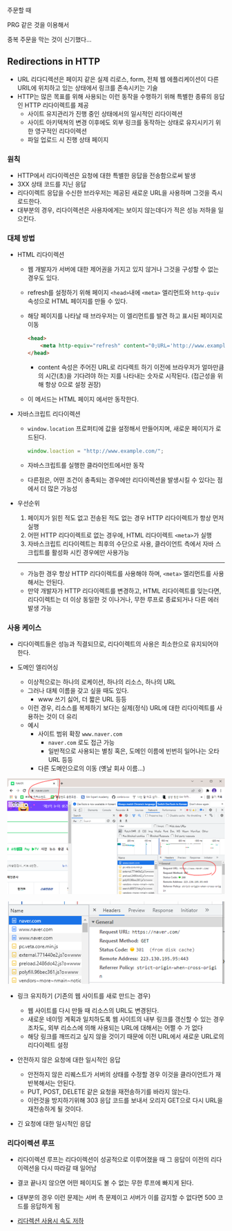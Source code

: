 주문할 때

PRG 같은 것을 이용해서 

중복 주문을 막는 것이 신기했다...

## Redirections in HTTP

- URL 리다디렉션은 페이지 같은 실제 리로스, form, 전체 웹 에플리케이션이 다른 URIL에 위치하고 있는 상태에서 링크를 존속시키는 기술
- HTTP는 많은 목표를 위해 사용되는 이런 동작을 수행하기 위해 특별한 종류의 응답인 HTTP 리다이렉트를 제공
  - 사이트 유지관리가 진행 중인 상태에서의 일시적인 리다이렉션
  - 사이트 아키텍쳐의 변경 이후에도 외부 링크를 동작하는 상태로 유지시키기 위한 영구적인 리다이렉션
  - 파일 업로드 시 진행 상태 페이지

### 원칙

- HTTP에서 리다이렉션은 요청에 대한 특별한 응답을 전송함으로써 발생
- 3XX 상태 코드를 지닌 응답
- 리다이렉트 응답을 수신한 브라우저는 제공된 새로운 URL을 사용하며 그것을 즉시 로드한다.
- 대부분의 경우, 리다이렉션은 사용자에게는 보이지 않는데다가 적은 성능 저하을 일으킨다.

### 대체 방법

- HTML 리다이렉션

  - 웹 개발자가 서버에 대한 제어권을 가지고 있지 않거나 그것을 구성할 수 없는 경우도 있다.

  - refresh를 설정하기 위해 페이지 `<head>`내에 `<meta>` 엘리먼트와 `http-quiv` 속성으로 HTML 페이지를 만들 수 있다.

  - 해당 페이지를 나타날 때 브라우저는 이 엘리먼트를 발견 하고 표시된 페이지로 이동

    ```HTML
    <head>
        <meta http-equiv="refresh" content="0;URL='http://www.example.com/'">
    </head>
    ```

    - content 속성은 주어진 URL로 리다렉트 하기 이전에 브라우저가 얼마만큼의 시간(초)을 기다려야 하는 지를 나타내는 숫자로 시작된다. (접근성을 위해 항상 0으로 설정 권장)

  - 이 메서드는 HTML 페이지 에서만 동작한다.

- 자바스크립트 리다이렉션

  - `window.location` 프로퍼티에 값을 설정해서 만들어지며, 새로운 페이지가 로드된다.

    ```javascript
    window.loaction = "http://www.example.com/";
    ```

  - 자바스크립트를 실행한 클라이언트에서만 동작
  - 다른점은, 어떤 조건이 충족되는 경우에만 리다이렉션을 발생시킬 수 있다는 점에서 더 많은 가능성

- 우선순위

  1. 페이지가 읽힌 적도 없고 전송된 적도 없는 경우 HTTP 리다이렉트가 항상 먼저 실행
  2. 어떤 HTTP 리다이렉트로 없는 경우에, HTML 리다이렉트 `<meta>`가 실행
  3. 자바스크립트 리다이렉트는 최후의 수단으로 사용, 클라이언트 측에서 자바 스크립트를 활성화 시킨 경우에만 사용가능

  --------------

  - 가능한 경우 항상 HTTP 리다이렉트를 사용해야 하며, `<meta>` 엘리먼트를 사용해서는 안된다.
  - 만약 개발자가 HTTP 리다이렉트를 변경하고, HTML 리다이렉트를 잊는다면, 리다이렉트는 더 이상 동일한 것 이나거나, 무한 루프로 종료되거나 다른 에러 발생 가능

### 사용 케이스

- 리다이렉트들은 성능과 직결되므로, 리다이렉트의 사용은 최소한으로 유지되어야 한다.

- 도메인 엘리어싱
  - 이상적으로는 하나의 로케이션, 하나의 리소스, 하나의 URL
  - 그러나 대체 이름을 갖고 싶을 때도 있다.
    - www 쓰기 싫어, 더 짧은 URL 등등
  - 이런 경우, 리소스를 복제하기 보다는 실제(정식) URL에 대한 리다이렉트를 사용하는 것이 더 유리
  - 예시
    - 사이트 범위 확장 `www.naver.com`
      - `naver.com` 로도 접근 가능
      - 일반적으로 사용되는 별칭 혹은, 도메인 이름에 빈번히 일어나는 오타 URL 등등
    - 다른 도메인으로의 이동 (옛날 회사 이름...) 

![image-20220216105554174](A2_0217.assets/image-20220216105554174.png)

![image-20220216110418612](A2_0217.assets/image-20220216110418612.png)

- 링크 유지하기 (기존의 웹 사이트를 새로 만드는 경우)
  - 웹 사이트를 다시 만들 때 리소스의 URL도 변경된다.
  - 새로운 네이밍 계획과 일치하도록 웹 사이트의 내부 링크를 갱신할 수 있는 경우조차도, 외부 리소스에 의해 사용되는 URL에 대해서는 어쩔 수 가 없다
  - 해당 링크를 깨뜨리고 싶지 않을 것이기 때문에 이전 URL에서 새로운 URL로의 리다이렉트 설정

- 안전하지 않은 요청에 대한 일시적인 응답
  - 안전하지 않은 리퀘스트가 서버의 상태를 수정할 경우 이것을 클라이언트가 재반복해서는 안된다.
  - PUT, POST, DELETE 같은 요청을 재전송하기를 바라지 않는다.
  - 이런것을 방지하기위해 303 응답 코드를 보내서 오리지 GET으로 다시 URL을 재전송하게 될 것이다.
- 긴 요청에 대한 일시적인 응답

### 리다이렉션 루프

- 리다이렉션 루프는 리다이렉션이 성공적으로 이루어졌을 때 그 응답이 이전의 리다이렉션을 다시 따라갈 때 일어남
- 결코 끝나지 않으면 어떤 페이지도 볼 수 없는 무한 루프에 빠지게 된다.
- 대부분의 경우 이런 문제는 서버 측 문제이고 서버가 이를 감지할 수 없다면 500 코드를 응답하게 됨





- [리다렉션 사용시 속도 저하](https://dm-note.tistory.com/entry/slow-bitly)

